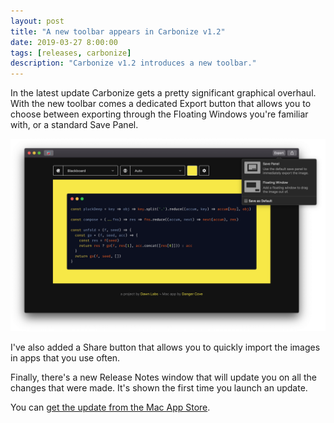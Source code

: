 ```yaml
---
layout: post
title: "A new toolbar appears in Carbonize v1.2"
date: 2019-03-27 8:00:00
tags: [releases, carbonize]
description: "Carbonize v1.2 introduces a new toolbar."
---
```


In the latest update Carbonize gets a pretty significant graphical overhaul. With the new toolbar comes a dedicated Export button that allows you to choose between exporting through the Floating Windows you're familiar with, or a standard Save Panel.

![A screenshot of the new Export menu in Carbonize v1.2](/assets/img/news/carbonize-export-menu.png)

I've also added a Share button that allows you to quickly import the images in apps that you use often.

Finally, there's a new Release Notes window that will update you on all the changes that were made. It's shown the first time you launch an update.

You can [get the update from the Mac App Store](/carbonize/appstore).
